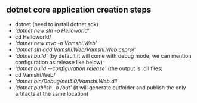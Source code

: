## dotnet core application creation steps
* dotnet  (need to install dotnet sdk)
* *'dotnet new sln -o Helloworld'*
* cd Helloworld/
* *'dotnet new mvc -n Vamshi.Web'*
* *'dotnet sln add Vamshi.Web/Vamshi.Web.csproj'*
* *'dotnet build'* (by default it will come with debug mode, we can mention configuration as release like below)
* *'dotnet build --configuration release'* (the output is .dll files)
* cd Vamshi.Web/
* *'dotnet bin/Debug/net5.0/Vamshi.Web.dll'*
* *'dotnet publish -o /out'*  (it will generate outfolder and publish the only artifacts at the same location)
